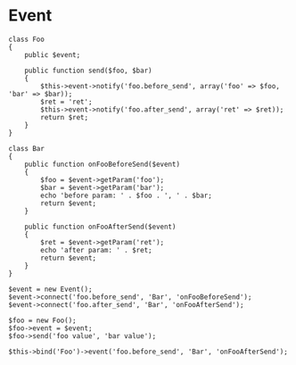 Event
=====

    class Foo
    {
        public $event;

        public function send($foo, $bar)
        {
            $this->event->notify('foo.before_send', array('foo' => $foo, 'bar' => $bar));
            $ret = 'ret';
            $this->event->notify('foo.after_send', array('ret' => $ret));
            return $ret;
        }
    }

    class Bar
    {
        public function onFooBeforeSend($event)
        {
            $foo = $event->getParam('foo');
            $bar = $event->getParam('bar');
            echo 'before param: ' . $foo . ', ' . $bar;
            return $event;
        }

        public function onFooAfterSend($event)
        {
            $ret = $event->getParam('ret');
            echo 'after param: ' . $ret;
            return $event;
        }
    }

    $event = new Event();
    $event->connect('foo.before_send', 'Bar', 'onFooBeforeSend');
    $event->connect('foo.after_send', 'Bar', 'onFooAfterSend');
    
    $foo = new Foo();
    $foo->event = $event;
    $foo->send('foo value', 'bar value');
    
    $this->bind('Foo')->event('foo.before_send', 'Bar', 'onFooAfterSend');

